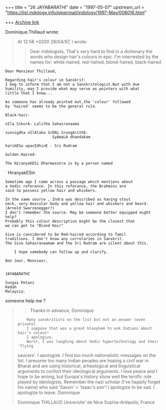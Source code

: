 +++
title = "26 JAYABARATHI"
date = "1997-05-07"
upstream_url = "https://list.indology.info/pipermail/indology/1997-May/008016.html"

+++
[Archive link](https://list.indology.info/pipermail/indology/1997-May/008016.html)

Dominique.Thillaud wrote:
> 
> At 12:58 +0200 28/04/97, I wrote:
> >Dear indologists,
> >       That's very hard to find in a dictionary the words who design
> >hair's colours in epic. I'm interrested by the names for:
> >       white-haired, red-haired, blond-haired, black-haired
> > 

	Dear Monsieur Thillaud,

	Regarding hair's colour in Sanskrit:
	I beg to inform that I am not a Sanskritologist.But with due	
	humility, may I provide what may serve as pointers with what 
	little that I know...

	As someone has already pointed out,the 'colour' followed
	by 'haired' seems to be the general rule.

	Black-hair-

	nIla SikurA- Lalitha Sahasranaama

	susnigdha nIlAlaka SrENi SrungArithE-
					     SyAmaLA dhandakam

	harikESa upavIdhinE - Sri Rudram		

	Golden Haired-

	The HiranyakESi Dharmasutra is by a person named
`	HiranyakESin

	Sometime ago I came across a passage whcch mentions about
	a Vedic referance. In this referance, the Brahmins are 
	said to possess yellow hair and whiskers.

	In the same source , Indra was described as having stout
	neck, very muscular body and yellow hair and whiskers and beard.
	(Arnold Swarzenegger?)
	I don't remember the source. May be someone better equipped might
	help?
	Probably this colour description might be the closest that
	we can get to "Blond Hair"

	Siva is considered to be Red-haired according to Tamil
	traditions. I don't know any corrolaries in Sanskrit.
	The Siva Sahasranaamam and the Sri Rudram are silent about this.

        I hope somebody can follow up and clarify.

	Bon Jour, Monsieur,


	JAYABARATHI

	Sungai Petani
	Kedah
	Malaysia.




 someone help me ?
> >Thanks in advance,
> >       Dominique
> 
>         Many sanskritists on the list but not an answer (even private).
>         I suppose that was a great blasphem to ask Indians about hair's colour!
>         I apologize.
>         Worst, I was laughing about Vedic hypertechnology and their 'flying
> saucers'.
>         I apologize.
>         I find too much nationalistic messages on the list. I presume too
> many Indian peoples are hoping a civil war in Bharat and are using
> historical, arheological and linguistical arguments to confort their
> ideological arguments.
>         I love peace and I hope to be wrong, but Europa's history show well
> the terrific role played by ideologists. Remember the nazi scholar (I've
> happily forget his name) who said 'Saxon' < 'Isaac's son'!
>         I apologize to be sad.
>         I apologize to leave.
> Dominique
> 
> Dominique THILLAUD
> Universite' de Nice Sophia-Antipolis, France




